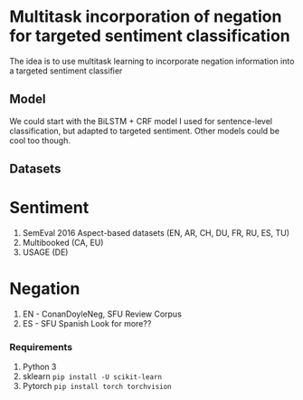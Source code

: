 # Multitask incorporation of negation for targeted sentiment classification


The idea is to use multitask learning to incorporate negation information into a targeted sentiment classifier

## Model
We could start with the BiLSTM + CRF model I used for sentence-level classification, but adapted to targeted sentiment. Other models could be cool too though.

## Datasets
# Sentiment
1. SemEval 2016 Aspect-based datasets (EN, AR, CH, DU, FR, RU, ES, TU)
2. Multibooked (CA, EU)
3. USAGE (DE)

# Negation
1. EN - ConanDoyleNeg, SFU Review Corpus
2. ES - SFU Spanish
Look for more??


### Requirements

1. Python 3
2. sklearn  ```pip install -U scikit-learn```
3. Pytorch ```pip install torch torchvision```
